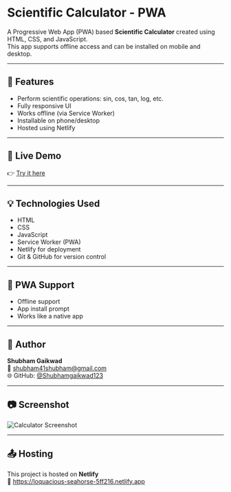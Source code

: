 # Scientific Calculator - PWA

A Progressive Web App (PWA) based **Scientific Calculator** created using HTML, CSS, and JavaScript.  
This app supports offline access and can be installed on mobile and desktop.

---

## 🔹 Features

- Perform scientific operations: sin, cos, tan, log, etc.
- Fully responsive UI
- Works offline (via Service Worker)
- Installable on phone/desktop
- Hosted using Netlify

---

## 🔗 Live Demo

👉 [Try it here](https://loquacious-seahorse-5ff216.netlify.app)

---

## 💡 Technologies Used

- HTML
- CSS
- JavaScript
- Service Worker (PWA)
- Netlify for deployment
- Git & GitHub for version control

---

## 📱 PWA Support

- Offline support
- App install prompt
- Works like a native app

---

## 🧠 Author

**Shubham Gaikwad**  
📧 shubham41shubham@gmail.com  
🌐 GitHub: [@Shubhamgaikwad123](https://github.com/Shubhamgaikwad123)

---

## 📷 Screenshot

![Calculator Screenshot](screenshot.png)

---

## 📤 Hosting

This project is hosted on **Netlify**  
🔗 https://loquacious-seahorse-5ff216.netlify.app
